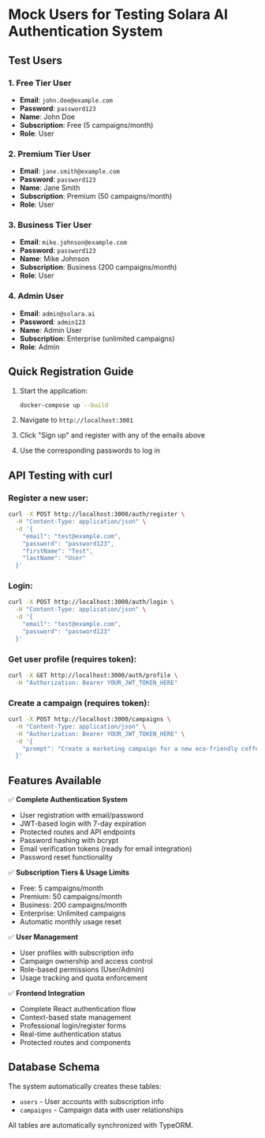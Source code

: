 # Mock Users for Testing Solara AI Authentication System

## Test Users

### 1. Free Tier User
- **Email**: `john.doe@example.com`
- **Password**: `password123`
- **Name**: John Doe
- **Subscription**: Free (5 campaigns/month)
- **Role**: User

### 2. Premium Tier User
- **Email**: `jane.smith@example.com`
- **Password**: `password123`
- **Name**: Jane Smith
- **Subscription**: Premium (50 campaigns/month)
- **Role**: User

### 3. Business Tier User
- **Email**: `mike.johnson@example.com`
- **Password**: `password123`
- **Name**: Mike Johnson
- **Subscription**: Business (200 campaigns/month)
- **Role**: User

### 4. Admin User
- **Email**: `admin@solara.ai`
- **Password**: `admin123`
- **Name**: Admin User
- **Subscription**: Enterprise (unlimited campaigns)
- **Role**: Admin

## Quick Registration Guide

1. Start the application:
   ```bash
   docker-compose up --build
   ```

2. Navigate to `http://localhost:3001`

3. Click "Sign up" and register with any of the emails above

4. Use the corresponding passwords to log in

## API Testing with curl

### Register a new user:
```bash
curl -X POST http://localhost:3000/auth/register \
  -H "Content-Type: application/json" \
  -d '{
    "email": "test@example.com",
    "password": "password123",
    "firstName": "Test",
    "lastName": "User"
  }'
```

### Login:
```bash
curl -X POST http://localhost:3000/auth/login \
  -H "Content-Type: application/json" \
  -d '{
    "email": "test@example.com",
    "password": "password123"
  }'
```

### Get user profile (requires token):
```bash
curl -X GET http://localhost:3000/auth/profile \
  -H "Authorization: Bearer YOUR_JWT_TOKEN_HERE"
```

### Create a campaign (requires token):
```bash
curl -X POST http://localhost:3000/campaigns \
  -H "Content-Type: application/json" \
  -H "Authorization: Bearer YOUR_JWT_TOKEN_HERE" \
  -d '{
    "prompt": "Create a marketing campaign for a new eco-friendly coffee brand"
  }'
```

## Features Available

✅ **Complete Authentication System**
- User registration with email/password
- JWT-based login with 7-day expiration
- Protected routes and API endpoints
- Password hashing with bcrypt
- Email verification tokens (ready for email integration)
- Password reset functionality

✅ **Subscription Tiers & Usage Limits**
- Free: 5 campaigns/month
- Premium: 50 campaigns/month 
- Business: 200 campaigns/month
- Enterprise: Unlimited campaigns
- Automatic monthly usage reset

✅ **User Management**
- User profiles with subscription info
- Campaign ownership and access control
- Role-based permissions (User/Admin)
- Usage tracking and quota enforcement

✅ **Frontend Integration**
- Complete React authentication flow
- Context-based state management
- Professional login/register forms
- Real-time authentication status
- Protected routes and components

## Database Schema

The system automatically creates these tables:
- `users` - User accounts with subscription info
- `campaigns` - Campaign data with user relationships

All tables are automatically synchronized with TypeORM.